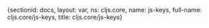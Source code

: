{sectionid: docs, layout: var, ns: cljs.core, name: js-keys, full-name: cljs.core/js-keys,
  title: cljs.core/js-keys}
